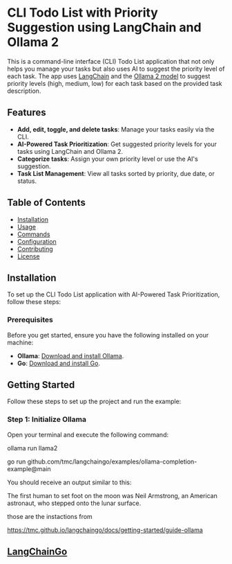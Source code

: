 # CLI Todo List with Priority Suggestion using LangChain and Ollama 2

This is a command-line interface (CLI) Todo List application that not only helps you manage your tasks but also uses AI to suggest the priority level of each task. The app uses [LangChain](https://github.com/hwchase17/langchain) and the [Ollama 2 model](https://ollama.com/) to suggest priority levels (high, medium, low) for each task based on the provided task description.

## Features

- **Add, edit, toggle, and delete tasks**: Manage your tasks easily via the CLI.
- **AI-Powered Task Prioritization**: Get suggested priority levels for your tasks using LangChain and Ollama 2.
- **Categorize tasks**: Assign your own priority level or use the AI's suggestion.
- **Task List Management**: View all tasks sorted by priority, due date, or status.

## Table of Contents

- [Installation](#installation)
- [Usage](#usage)
- [Commands](#commands)
- [Configuration](#configuration)
- [Contributing](#contributing)
- [License](#license)


## Installation

To set up the CLI Todo List application with AI-Powered Task Prioritization, follow these steps:

### Prerequisites

Before you get started, ensure you have the following installed on your machine:

- **Ollama**: [Download and install Ollama](https://ollama.com/download).
- **Go**: [Download and install Go](https://golang.org/dl/).

## Getting Started

Follow these steps to set up the project and run the example:

### Step 1: Initialize Ollama

Open your terminal and execute the following command:


ollama run llama2

go run github.com/tmc/langchaingo/examples/ollama-completion-example@main

You should receive an output similar to this:

The first human to set foot on the moon was Neil Armstrong, an American astronaut, who stepped onto the lunar surface.

those are the instactions from 

https://tmc.github.io/langchaingo/docs/getting-started/guide-ollama

[LangChainGo](https://tmc.github.io/langchaingo/docs/getting-started/guide-ollama)
---

